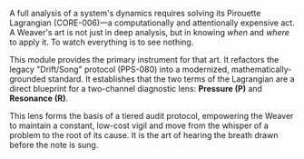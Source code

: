 A full analysis of a system's dynamics requires solving its Pirouette Lagrangian (CORE-006)—a computationally and attentionally expensive act. A Weaver's art is not just in deep analysis, but in knowing *when* and *where* to apply it. To watch everything is to see nothing.

This module provides the primary instrument for that art. It refactors the legacy "Drift/Song" protocol (PPS-080) into a modernized, mathematically-grounded standard. It establishes that the two terms of the Lagrangian are a direct blueprint for a two-channel diagnostic lens: **Pressure (P)** and **Resonance (R)**.

This lens forms the basis of a tiered audit protocol, empowering the Weaver to maintain a constant, low-cost vigil and move from the whisper of a problem to the root of its cause. It is the art of hearing the breath drawn before the note is sung.